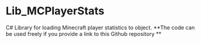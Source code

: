 # Lib_MCPlayerStats
C# Library for loading Minecraft player statistics to object. 
**The code can be used freely if you provide a link to this Github repository **
